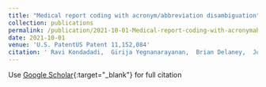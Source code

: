 ```yaml
---
title: "Medical report coding with acronym/abbreviation disambiguation"
collection: publications
permalink: /publication/2021-10-01-Medical-report-coding-with-acronymabbreviation-disambiguation
date: 2021-10-01
venue: 'U.S. PatentUS Patent 11,152,084'
citation: ' Ravi Kondadadi,  Girija Yegnanarayanan,  Brian Delaney,  John Ortega, &quot;Medical report coding with acronym/abbreviation disambiguation.&quot; U.S. PatentUS Patent 11,152,084, 2021.'
---
```

Use [Google Scholar](https://scholar.google.com/scholar?q=Medical+report+coding+with+acronym/abbreviation+disambiguation){:target="_blank"} for full citation